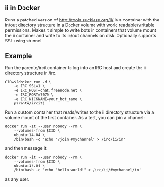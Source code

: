 ## ii in Docker

Runs a patched version of http://tools.suckless.org/ii/ in a container with the in/out directory structure in a Docker volume with world readable/writable permissions. Makes it simple to write bots in containers that volume mount the ii container and write to its in/out channels on disk. Optionally supports SSL using stunnel.

## Example

Run the parente/ircit container to log into an IRC host and create the ii directory structure in /irc.

```
CID=$(docker run -d \
    -e IRC_SSL=1 \
    -e IRC_HOST=chat.freenode.net \
    -e IRC_PORT=7070 \
    -e IRC_NICKNAME=your_bot_name \
    parente/ircit)
```

Run a custom container that reads/writes to the ii directory structure via a volume mount of the first container. As a test, you can join a channel:

```
docker run -it --user nobody --rm \
    --volumes-from $CID \
    ubuntu:14.04 \
    /bin/bash -c 'echo "/join #mychannel" > /irc/ii/in'
```

and then message it:

```
docker run -it --user nobody --rm \
    --volumes-from $CID \
    ubuntu:14.04 \
    /bin/bash -c 'echo "hello world!" > /irc/ii/#mychannel/in'
```

as any user.